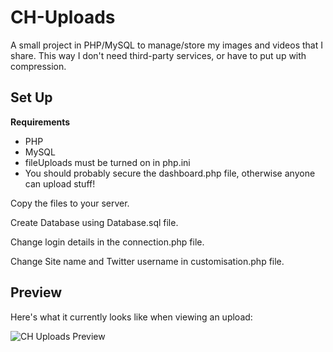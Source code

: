 # CH-Uploads
A small project in PHP/MySQL to manage/store my images and videos that I share. This way I don't need third-party services, or have to put up with compression.

## Set Up

**Requirements**
- PHP
- MySQL
- fileUploads must be turned on in php.ini
- You should probably secure the dashboard.php file, otherwise anyone can upload stuff!

Copy the files to your server.

Create Database using Database.sql file.

Change login details in the connection.php file.

Change Site name and Twitter username in customisation.php file.

## Preview
Here's what it currently looks like when viewing an upload:

![CH Uploads Preview](http://chrishannah.me/uploads/CHUploads_Preview.png)
